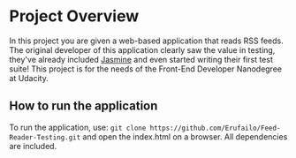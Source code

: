# Project Overview

In this project you are given a web-based application that reads RSS feeds. The original developer of this application clearly saw the value in testing, they've already included [Jasmine](http://jasmine.github.io/) and even started writing their first test suite! This project is for the needs of the Front-End Developer Nanodegree at Udacity.


## How to run the application

To run the application, use: `git clone https://github.com/Erufailo/Feed-Reader-Testing.git` and open the index.html on a browser. All dependencies are included.